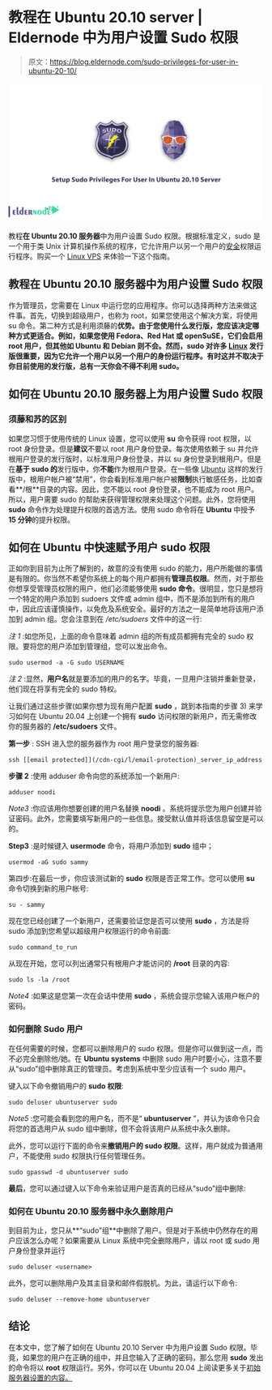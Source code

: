 # 教程在 Ubuntu 20.10 server | Eldernode 中为用户设置 Sudo 权限

> 原文：<https://blog.eldernode.com/sudo-privileges-for-user-in-ubuntu-20-10/>

![Tutorial Setup Sudo Privileges For User In Ubuntu 20.10 Server](img/467c034abdc5d3d9af7ede8d5da6ec21.png)

教程**在 Ubuntu 20.10 服务器**中为用户设置 Sudo 权限。根据标准定义，sudo 是一个用于类 Unix 计算机操作系统的程序，它允许用户以另一个用户的[安全](https://blog.eldernode.com/tag/security/)权限运行程序。购买一个 [Linux VPS](https://eldernode.com/linux-vps/) 来体验一下这个指南。

## 教程在 Ubuntu 20.10 服务器中为用户设置 Sudo 权限

作为管理员，您需要在 Linux 中运行您的应用程序。你可以选择两种方法来做这件事。首先，切换到超级用户，也称为 root，如果您使用这个解决方案，将使用 su 命令。第二种方式是利用须藤的**优势。由于您使用什么发行版，您应该决定哪种方式更适合。例如，如果您使用 Fedora、Red Hat 或 openSuSE，它们会启用 root 用户，但其他如 Ubuntu 和 Debian 则不会。然而，sudo 对许多 [Linux](https://blog.eldernode.com/tag/linux/) 发行版很重要，因为它允许一个用户以另一个用户的身份运行程序。有时这并不取决于你目前使用的发行版，总有一天你会不得不利用 sudo。**

## 如何在 Ubuntu 20.10 服务器上为用户设置 Sudo 权限

### 须藤和苏的区别

如果您习惯于使用传统的 Linux 设置，您可以使用 **su** 命令获得 root 权限，以 root 身份登录。但是**建议**不要以 root 用户身份登录。每次使用依赖于 su 并允许根用户登录的发行版时，以标准用户身份登录，并以 su 身份登录到根用户。但是在**基于 sudo 的**发行版中，你**不能**作为根用户登录。在一些像 [Ubuntu](https://eldernode.com/ubuntu-vps/) 这样的发行版中，根用户帐户被“禁用”，你会看到标准用户帐户被**限制**执行敏感任务，比如查看**/根**目录的内容。因此，您不能以 root 身份登录，也不能成为 root 用户。所以，用户需要 sudo 的帮助来获得管理权限来处理这个问题。此外，您将使用 **sudo** 命令作为处理提升权限的首选方法。使用 sudo 命令将在 **Ubuntu** 中授予 **15 分钟**的提升权限。

## 如何在 Ubuntu 中快速赋予用户 sudo 权限

正如你到目前为止所了解到的，故意的没有使用 sudo 的能力，用户所能做的事情是有限的。你当然不希望你系统上的每个用户都拥有**管理员权限**。然而，对于那些你想享受管理员权限的用户，他们必须能够使用 **sudo 命令**。很明显，您只是想将一个特定的用户添加到 sudoers 文件或 admin 组中，而不是添加到所有的用户中，因此应该谨慎操作，以免危及系统安全。最好的方法之一是简单地将该用户添加到 admin 组。您会注意到在 */etc/sudoers* 文件中的这一行:

*注 1* :如您所见，上面的命令意味着 admin 组的所有成员都拥有完全的 sudo 权限。要将您的用户添加到管理组，您可以发出命令。

```
sudo usermod -a -G sudo USERNAME
```

*注 2* :显然，**用户名**就是要添加的用户的名字。毕竟，一旦用户注销并重新登录，他们现在将享有完全的 sudo 特权。

让我们通过这些步骤(如果你想为现有用户配置 **sudo** ，跳到本指南的步骤 3) 来学习如何在 Ubuntu 20.04 上创建一个拥有 **sudo** 访问权限的新用户，而无需修改你的服务器的 **/etc/sudoers** 文件。

**第一步** : SSH 进入您的服务器作为 root 用户登录您的服务器:

```
ssh [[email protected]](/cdn-cgi/l/email-protection)_server_ip_address
```

**步骤 2** :使用 adduser 命令向您的系统添加一个新用户:

```
adduser noodi
```

*Note3* :你应该用你想要创建的用户名替换 **noodi** 。系统将提示您为用户创建并验证密码。此外，您需要填写新用户的一些信息。接受默认值并将该信息留空是可以的。

**Step3** :是时候键入 **usermode** 命令，将用户添加到 **sudo** 组中；

```
usermod -aG sudo sammy
```

第四步:在最后一步，你应该测试新的 **sudo** 权限是否正常工作。您可以使用 **su** 命令切换到新的用户帐号:

```
su - sammy
```

现在您已经创建了一个新用户，还需要验证您是否可以使用 **sudo** ，方法是将 sudo 添加到您希望以超级用户权限运行的命令前面:

```
sudo command_to_run
```

从现在开始，您可以列出通常只有根用户才能访问的 **/root** 目录的内容:

```
sudo ls -la /root
```

*Note4* :如果这是您第一次在会话中使用 **sudo** ，系统会提示您输入该用户帐户的密码。

### 如何删除 Sudo 用户

在任何需要的时候，您都可以删除用户的 sudo 权限。但是你可以做到这一点，而不必完全删除他/她。在 **Ubuntu systems** 中删除 sudo 用户时要小心，注意不要从“sudo”组中删除真正的管理员。考虑到系统中至少应该有一个 sudo 用户。

键入以下命令撤销用户的 **sudo 权限**:

```
sudo deluser ubuntuserver sudo
```

*Note5* :您可能会看到您的用户名，而不是“ **ubuntuserver** ”，并认为该命令只会将您的首选用户从 sudo 组中删除，但不会将该用户从系统中永久删除。

此外，您可以运行下面的命令来**撤销用户的 sudo 权限**。这样，用户就成为普通用户，不能使用 sudo 权限执行任何管理任务。

```
sudo gpasswd -d ubuntuserver sudo
```

**最后**，您可以通过键入以下命令来验证用户是否真的已经从“sudo”组中删除:

### 如何在 Ubuntu 20.10 服务器中永久删除用户

到目前为止，您只从**“sudo”组**中删除了用户。但是对于系统中仍然存在的用户应该怎么办呢？如果需要从 Linux 系统中完全删除用户，请以 root 或 sudo 用户身份登录并运行

```
sudo deluser <username>
```

此外，您可以删除用户及其主目录和邮件假脱机。为此，请运行以下命令:

```
sudo deluser --remove-home ubuntuserver
```

## 结论

在本文中，您了解了如何在 Ubuntu 20.10 Server 中为用户设置 Sudo 权限。毕竟，如果您的用户在正确的组中，并且您输入了正确的密码，那么您用 **sudo** 发出的命令将以 **root** 权限运行。另外，你可以在 Ubuntu 20.04 上阅读更多关于[初始服务器设置的内容。](https://blog.eldernode.com/initial-server-setup-on-ubuntu-20/)